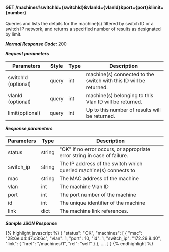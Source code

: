 <h4>GET /machines?switchId={switchId}&amp;vlanId={vlanId}&amp;port={port}&amp;limit={number}</h4>

Queries and lists the details for the machine(s) filtered by switch ID or a switch IP network, and returns a specified number of results as designated by limit.

***Normal Response Code:*** 200

***Request parameters***

<table class="table table-bordered table-striped">
<thead><th>Parameters</th>
<th>Style</th>
<th>Type</th>
<th>Description</th>

</thead>

<tbody>

<tr>
<td>switchId (optional)</td>
<td>query</td>
<td>int</td>
<td>machine(s) connected to the switch with this ID will be returned.</td>
</tr>

<tr>
<td>
vlanId
(optional)
</td>
<td>query</td>
<td>int</td>
<td>machine(s) belonging to this Vlan ID will be returned.</td>
</tr>


<tr>
<td>limit(optional)</td>
<td>query</td>
<td>int</td>
<td>Up to this number of results will be returned.</td>
</tr>

</tbody>
</table>

***Response parameters***

<table class="table table-bordered table-striped">
<thead><th>Parameters</th>
<th>Type</th>
<th>Description</th>

</thead>

<tbody>

<tr>
<td>status</td>
<td>string </td>
<td>
"OK" if no error occurs, or appropriate error string in case of failure.
</td>
</tr>


<tr>
<td>switch_ip</td>
<td>string </td>
<td>The IP address of the switch which queried machine(s) connects to</td>
</tr>

<tr>
<td>mac</td>
<td>string </td>
<td>The MAC address of the machine</td>
</tr>

<tr>
<td>vlan</td>
<td>int</td>
<td>The machine Vlan ID</td>
</tr>

<tr>
<td>port</td>
<td>int</td>
<td>The port number of the machine</td>
</tr>

<tr>
<td>id</td>
<td>int </td>
<td>The unique identifier of the machine</td>
</tr>


<tr>
<td>link</td>
<td>dict </td>
<td>The machine link references.</td>
</tr>

</tbody>
</table>

***Sample JSON Response***

{% highlight javascript %}
{
    "status": "OK",
    "machines": [
	    {
            "mac": "28:6e:d4:47:c8:6c",
            "vlan": 1,
            "port": 10,
            "id": 1,
            "switch_ip": "172.29.8.40",
            "link": {
                "href": "/machines/1",
                "rel": "self"
            }
        },
		....
	]
}
{% endhighlight  %}
